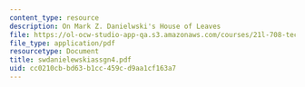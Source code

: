 ```yaml
---
content_type: resource
description: On Mark Z. Danielwski's House of Leaves
file: https://ol-ocw-studio-app-qa.s3.amazonaws.com/courses/21l-708-technologies-of-humanism-spring-2003/cc0210cbbd63b1cc459cd9aa1cf163a7_swdanielewskiassgn4.pdf
file_type: application/pdf
resourcetype: Document
title: swdanielewskiassgn4.pdf
uid: cc0210cb-bd63-b1cc-459c-d9aa1cf163a7
---
```

